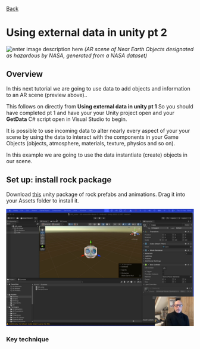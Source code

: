 [Back](https://uwetom.github.io/media-production-worksheets)

# Using external data in unity pt 2

![enter image description here](https://raw.githubusercontent.com/uwetom/media-production-worksheets/refs/heads/master/wk-unity-external-data-2/images/asteroids.gif)
*(AR scene of Near Earth Objects designated as hazardous by NASA, generated from a NASA dataset)*

## Overview
In this next tutorial we are going to use  data to add objects and information to an AR scene (preview above)..

This follows on directly from **Using external data in unity pt 1** So you should have completed pt 1 and have your your Unity project open and your **GetData** C# script open in Visual Studio to begin.

It is possible to use incoming data to alter nearly every aspect of your your scene by using the data to interact with the components in your Game Objects (objects, atmosphere, materials, texture, physics and so on). 

In this example we are going to use the data instantiate (create) objects in our scene.

## Set up: install rock package

Download [this](https://github.com/uwetom/media-production-worksheets/raw/refs/heads/master/wk-unity-external-data-2/Asteroids.unitypackage) unity package of rock prefabs and animations.
Drag it into your Assets folder to install it.


 
[<img src="https://raw.githubusercontent.com/uwetom/media-production-worksheets/refs/heads/master/wk-unity-external-data-2/images/videoframe_4502.png">](http://example.com/)


### Key technique
<!--stackedit_data:
eyJoaXN0b3J5IjpbOTc4OTQzMzIwLDcyNTI4MjQwNCwtODk0Mz
QyNzU0LC0zMTAzNjgyNDgsLTgyNjM1NzAxMSwtODQzOTk1OTgy
XX0=
-->